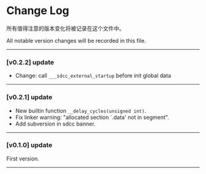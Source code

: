 # Change Log

所有值得注意的版本变化将被记录在这个文件中。

All notable version changes will be recorded in this file.

***

### [v0.2.2] update

 - Change: call `___sdcc_external_startup` before init global data

***

### [v0.2.1] update

 - New builtin function `__delay_cycles(unsigned int)`.
 - Fix linker warning: "allocated section `.data' not in segment".
 - Add subversion in sdcc banner.

***

### [v0.1.0] update

First version.

***
